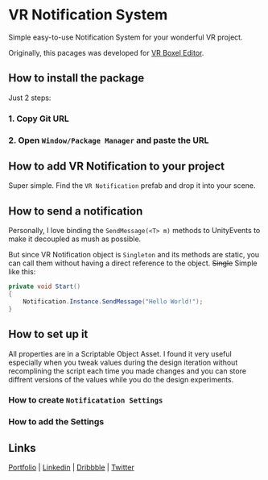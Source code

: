 # VR Notification System

Simple easy-to-use Notification System for your wonderful VR project.

Originally, this pacages was developed for [VR Boxel Editor](https://twitter.com/Volorf/status/1305406161710125056).

## How to install the package

Just 2 steps:

### 1. Copy Git URL
### 2. Open ```Window/Package Manager``` and paste the URL

## How to add VR Notification to your project
Super simple. Find the ```VR Notification``` prefab and drop it into your scene.

## How to send a notification
Personally, I love binding the ```SendMessage(<T> m)``` methods to UnityEvents to make it decoupled as mush as possible.

But since VR Notification object is ```Singleton``` and its methods are static, you can call them without having a direct reference to the object. ~~Single~~ Simple like this:

```csharp
private void Start()
{
    Notification.Instance.SendMessage("Hello World!");
}
```

## How to set up it
All properties are in a Scriptable Object Asset. I found it very useful especially when you tweak values during the design iteration without recomplining the script each time you made changes and you can store diffrent versions of the values while you do the design experiments.

### How to create ```Notificatation Settings```


### How to add the Settings


## Links
[Portfolio](https://olegfrolov.design/) | [Linkedin](https://www.linkedin.com/in/oleg-frolov-6a6a4752/) | [Dribbble](https://dribbble.com/Volorf) | [Twitter](https://www.twitter.com/volorf) 


